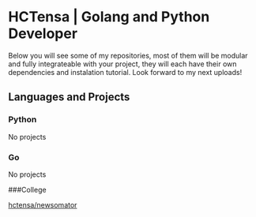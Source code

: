 # HCTensa | Golang and Python Developer

Below you will see some of my repositories, most of them will be modular and fully integrateable with your project, they will each have their own dependencies and instalation tutorial. Look forward to my next uploads!

## Languages and Projects

### Python

No projects

### Go

No projects

###College

[hctensa/newsomator](https://github.com/hctensa/newsomator)
